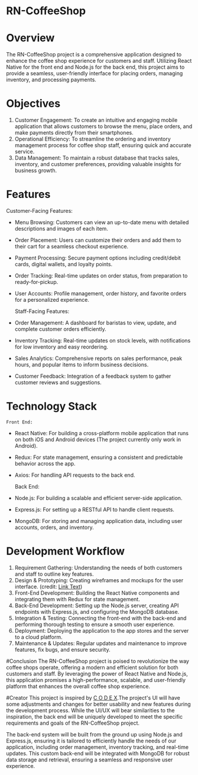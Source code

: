 # RN-CoffeeShop

# Overview
The RN-CoffeeShop project is a comprehensive application designed to enhance the coffee shop experience for customers and staff. Utilizing React Native for the front end and Node.js for the back end, this project aims to provide a seamless, user-friendly interface for placing orders, managing inventory, and processing payments.

# Objectives
1. Customer Engagement: To create an intuitive and engaging mobile application that allows customers to browse the menu, place orders, and make payments directly from their smartphones.
2. Operational Efficiency: To streamline the ordering and inventory management process for coffee shop staff, ensuring quick and accurate service.
3. Data Management: To maintain a robust database that tracks sales, inventory, and customer preferences, providing valuable insights for business growth.

# Features
  Customer-Facing Features:
+ Menu Browsing: Customers can view an up-to-date menu with detailed descriptions and images of each item.
+ Order Placement: Users can customize their orders and add them to their cart for a seamless checkout experience.
+ Payment Processing: Secure payment options including credit/debit cards, digital wallets, and loyalty points.
+ Order Tracking: Real-time updates on order status, from preparation to ready-for-pickup.
+ User Accounts: Profile management, order history, and favorite orders for a personalized experience.

  Staff-Facing Features:
+ Order Management: A dashboard for baristas to view, update, and complete customer orders efficiently.
+ Inventory Tracking: Real-time updates on stock levels, with notifications for low inventory and easy reordering.
+ Sales Analytics: Comprehensive reports on sales performance, peak hours, and popular items to inform business decisions.
+ Customer Feedback: Integration of a feedback system to gather customer reviews and suggestions.

# Technology Stack
    Front End:
+ React Native: For building a cross-platform mobile application that runs on both iOS and Android devices (The project currently only work in Android).
+ Redux: For state management, ensuring a consistent and predictable behavior across the app.
+ Axios: For handling API requests to the back end.

    Back End:
+ Node.js: For building a scalable and efficient server-side application.
+ Express.js: For setting up a RESTful API to handle client requests.
+ MongoDB: For storing and managing application data, including user accounts, orders, and inventory.

# Development Workflow
1. Requirement Gathering: Understanding the needs of both customers and staff to outline key features.
2. Design & Prototyping: Creating wireframes and mockups for the user interface.
(credit: [Link Text](https://www.figma.com/file/RyVLhDKrymZhThABrSgzIK))
3. Front-End Development: Building the React Native components and integrating them with Redux for state management.
4. Back-End Development: Setting up the Node.js server, creating API endpoints with Express.js, and configuring the MongoDB database.
5. Integration & Testing: Connecting the front-end with the back-end and performing thorough testing to ensure a smooth user experience.
6. Deployment: Deploying the application to the app stores and the server to a cloud platform.
7. Maintenance & Updates: Regular updates and maintenance to improve features, fix bugs, and ensure security.

#Conclusion
The RN-CoffeeShop project is poised to revolutionize the way coffee shops operate, offering a modern and efficient solution for both customers and staff. By leveraging the power of React Native and Node.js, this application promises a high-performance, scalable, and user-friendly platform that enhances the overall coffee shop experience.

#Creator
This project is inspired by [C O D E X](https://www.youtube.com/watch?v=W1Co2M-gsQE).The project's UI will have some adjustments and changes for better usability and new features during the development process. While the UI/UX will bear similarities to the inspiration, the back end will be uniquely developed to meet the specific requirements and goals of the RN-CoffeeShop project.

The back-end system will be built from the ground up using Node.js and Express.js, ensuring it is tailored to efficiently handle the needs of our application, including order management, inventory tracking, and real-time updates. This custom back-end will be integrated with MongoDB for robust data storage and retrieval, ensuring a seamless and responsive user experience.
